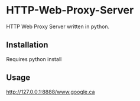 # HTTP-Web-Proxy-Server

HTTP Web Proxy Server written in python.

## Installation

Requires python install

## Usage

http://127.0.0.1:8888/www.google.ca
